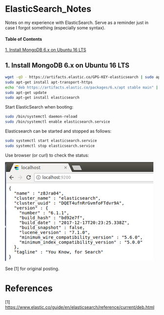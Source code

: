 # ElasticSearch_Notes
Notes on my experience with ElasticSearch. Serve as a reminder just in case I forgot something (especially some syntax).

#### Table of Contents

[1. Install MongoDB 6.x on Ubuntu 16 LTS](#tip1)  

<a name="tip1"></a>
## 1. Install MongoDB 6.x on Ubuntu 16 LTS

```bash
wget -qO - https://artifacts.elastic.co/GPG-KEY-elasticsearch | sudo apt-key add -
sudo apt-get install apt-transport-https
echo "deb https://artifacts.elastic.co/packages/6.x/apt stable main" | sudo tee -a /etc/apt/sources.list.d/elastic-6.x.list
sudo apt-get update
sudo apt-get install elasticsearch
```

Start ElasticSearch when booting:

```bash
sudo /bin/systemctl daemon-reload
sudo /bin/systemctl enable elasticsearch.service
```

Elasticsearch can be started and stopped as follows:

```bash
sudo systemctl start elasticsearch.service
sudo systemctl stop elasticsearch.service
```

Use browser (or curl) to check the status:

![ElasticSearch About](./Images/ElasticSearch_About.png)

See [1] for original posting.

# References

[1] https://www.elastic.co/guide/en/elasticsearch/reference/current/deb.html
